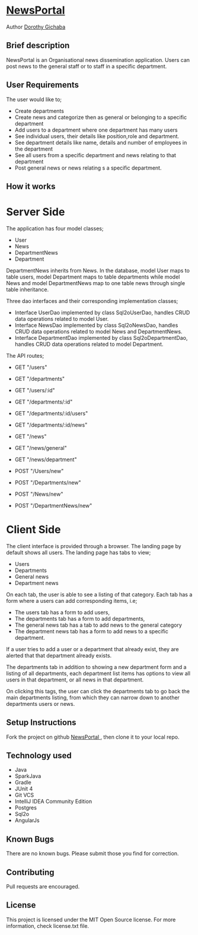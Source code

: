 
# [NewsPortal ](https://github.com/Dgichaba/Organizational-News-Portal.git)

Author [Dorothy Gichaba](https://github.com/Dgichaba)

## Brief description
NewsPortal is an Organisational news dissemination application. 
Users can post news to the general staff or to staff in a specific department.

## User Requirements   

The user would like to;

- Create departments
- Create news and categorize then as general or belonging to a specific department
- Add users to a department where one department has many users
- See individual users, their details like position,role and department.
- See department details like name, details and number of employees in the department
- See all users from a specific department and news relating to that department
- Post general news or news relating s a specific department.

## How it works

# Server Side

The application has four model classes;

- User
- News
- DepartmentNews
- Department

DepartmentNews inherits from News.
In the database, model User maps to table users, model Department maps to table departments while model
News and model DepartmentNews map to one table news through single table inheritance.

Three dao interfaces and their corresponding implementation classes;
- Interface UserDao implemented by class Sql2oUserDao, handles CRUD data operations related to model User.
- Interface NewsDao implemented by class Sql2oNewsDao, handles CRUD data operations related to model News and DepartmentNews.
- Interface DepartmentDao implemented by class Sql2oDepartmentDao, handles CRUD data operations related to model Department.

The API routes;

- GET "/users"
- GET "/departments"
- GET "/users/:id"
- GET "/departments/:id"
- GET "/departments/:id/users"
- GET "/departments/:id/news"
- GET "/news"
- GET "/news/general"
- GET "/news/department"

- POST "/Users/new"
- POST "/Departments/new"
- POST "/News/new"
- POST "/DepartmentNews/new"

# Client Side

The client interface is provided through a browser. The landing page by default shows all users.
The landing page has tabs to view;
- Users
- Departments
- General news
- Department news

On each tab, the user is able to see a listing of that category. Each tab has a form where a users can add 
corresponding items, i.e;
 - The users tab has a form to add users, 
 - The departments tab has a form to add departments,
 - The general news tab has a tab to add news to the general category
 - The department news tab has a form to add news to a specific department.
 
If a user tries to add a user or a department that already exist, they are alerted that that department already exists.

The departments tab in addition to showing a new department form and a listing of all departments,
each department list items has options to view all users in that department, or all news in that department.

On clicking this tags, the user can click the departments tab to go back the main departments listing, from which they
can narrow down to another departments users or news.
## Setup Instructions
Fork the project on github [NewsPortal ](https://github.com/Dgichaba/Organizational-News-Portal.git), then clone it to your local repo.

## Technology used
 - Java
 - SparkJava
 - Gradle
 - JUnit 4
 - Git VCS
 - IntelliJ IDEA Community Edition
 - Postgres
 - Sql2o
 - AngularJs
 
## Known Bugs
There are no known bugs. Please submit those you find for correction.

## Contributing
Pull requests are encouraged.

## License
This project is licensed under the MIT Open Source license. For more information, check license.txt file.



